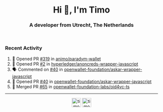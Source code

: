 <h1 align="center">Hi 👋, I'm Timo</h1>
<h3 align="center">A developer from Utrecht, The Netherlands</h3>
<br/>
<!-- https://github.com/rahuldkjain/github-profile-readme-generator --!>

<!--  <p align="left"><img src="https://github-readme-stats.vercel.app/api?username=timoglastra&show_icons=true&count_private=true&" alt="timoglastra" /></p> --!>

<!--
Github language stats
<p align="left"><img src="https://github-readme-stats.vercel.app/api/top-langs/?username=timoglastra&layout=compact" alt="timoglastra" /><p>
-->

<!-- Codestats language stats -->
<!-- <p align="left"><img src="https://codestats-readme.vercel.app/api/top-langs/?username=timoglastra&layout=compact&language_count=12" alt="timoglastra" /><p>    --!>
  
<h3>Recent Activity</h3>

<!--START_SECTION:activity-->
1. 💪 Opened PR [#319](https://github.com/animo/paradym-wallet/pull/319) in [animo/paradym-wallet](https://github.com/animo/paradym-wallet)
2. 💪 Opened PR [#2](https://github.com/hyperledger/anoncreds-wrapper-javascript/pull/2) in [hyperledger/anoncreds-wrapper-javascript](https://github.com/hyperledger/anoncreds-wrapper-javascript)
3. 🗣 Commented on [#40](https://github.com/openwallet-foundation/askar-wrapper-javascript/pull/40#issuecomment-2734075879) in [openwallet-foundation/askar-wrapper-javascript](https://github.com/openwallet-foundation/askar-wrapper-javascript)
4. 💪 Opened PR [#40](https://github.com/openwallet-foundation/askar-wrapper-javascript/pull/40) in [openwallet-foundation/askar-wrapper-javascript](https://github.com/openwallet-foundation/askar-wrapper-javascript)
5. 🎉 Merged PR [#65](https://github.com/openwallet-foundation-labs/oid4vc-ts/pull/65) in [openwallet-foundation-labs/oid4vc-ts](https://github.com/openwallet-foundation-labs/oid4vc-ts)
<!--END_SECTION:activity-->

---

<p align="center">
<a href="https://twitter.com/timoglastra" target="blank"><img align="center" src="https://cdn.jsdelivr.net/npm/simple-icons@3.0.1/icons/twitter.svg" alt="timoglastra" height="30" width="30" /></a>
<a href="https://linkedin.com/in/timoglastra" target="blank"><img align="center" src="https://cdn.jsdelivr.net/npm/simple-icons@3.0.1/icons/linkedin.svg" alt="timoglastra" height="30" width="30" /></a>
</p>



